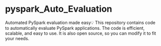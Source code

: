 # pyspark_Auto_Evaluation
Automated PySpark evaluation made easy💡
This repository contains code to automatically evaluate PySpark applications. The code is efficient, scalable, and easy to use. It is also open source, so you can modify it to fit your needs.
